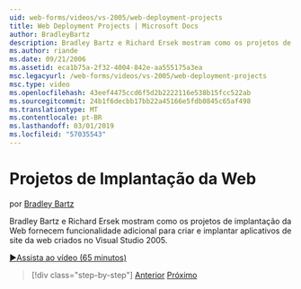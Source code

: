 ```yaml
---
uid: web-forms/videos/vs-2005/web-deployment-projects
title: Web Deployment Projects | Microsoft Docs
author: BradleyBartz
description: Bradley Bartz e Richard Ersek mostram como os projetos de implantação da Web fornecem funcionalidade adicional para compilar e criam Implantando aplicativos do site da web...
ms.author: riande
ms.date: 09/21/2006
ms.assetid: eca1b75a-2f32-4004-842e-aa555175a3ea
msc.legacyurl: /web-forms/videos/vs-2005/web-deployment-projects
msc.type: video
ms.openlocfilehash: 43eef4475ccd6f5d2b2222116e538b15fcc522ab
ms.sourcegitcommit: 24b1f6decbb17bb22a45166e5fdb0845c65af498
ms.translationtype: MT
ms.contentlocale: pt-BR
ms.lasthandoff: 03/01/2019
ms.locfileid: "57035543"
---
```

<a name="web-deployment-projects"></a>Projetos de Implantação da Web
====================
por [Bradley Bartz](https://github.com/BradleyBartz)

Bradley Bartz e Richard Ersek mostram como os projetos de implantação da Web fornecem funcionalidade adicional para criar e implantar aplicativos de site da web criados no Visual Studio 2005.

[&#9654;Assista ao vídeo (65 minutos)](https://channel9.msdn.com/Blogs/ASP-NET-Site-Videos/web-deployment-projects)

> [!div class="step-by-step"]
> [Anterior](how-do-i-enable-code-coverage-and-profiling-in-production-applications.md)
> [Próximo](web-application-projects-web-deployment-projects.md)
